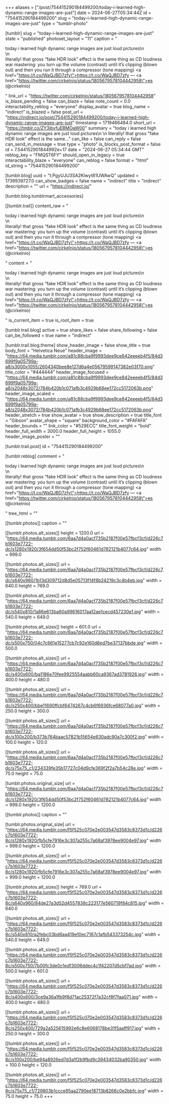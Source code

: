 +++
aliases = ["/post/754415290184499200/today-i-learned-high-dynamic-range-images-are-just"]
date = 2024-06-27T05:34:44Z
id = "754415290184499200"
slug = "today-i-learned-high-dynamic-range-images-are-just"
type = "tumblr-photo"

[tumblr]
slug = "today-i-learned-high-dynamic-range-images-are-just"
state = "published"
photoset_layout = "11"
caption = "<p>today i learned high dynamic range images are just loud pictures\n<br/>\n<br/>literally! that gross &ldquo;fake HDR look&rdquo; effect is the same thing as CD loudness war mastering: you turn up the volume (contrast) until it&rsquo;s clipping (blown out) and then you run it through a compressor (tone mapping) <a href=\"https://t.co/WaQJBD7zfy\">https://t.co/WaQJBD7zfy</a> — <a href=\"https://twitter.com/cirkelnio/status/1805679578104442958\">es (@cirkelnio)</a></p>"
link_url = "https://twitter.com/cirkelnio/status/1805679578104442958"
is_blaze_pending = false
can_blaze = false
note_count = 0.0
interactability_reblog = "everyone"
display_avatar = true
blog_name = "indirect"
is_blazed = false
post_url = "https://indirect.io/post/754415290184499200/today-i-learned-high-dynamic-range-images-are-just"
timestamp = 1719466484.0
short_url = "https://tmblr.co/ZY3jbyfuEBMOaW00"
summary = "today i learned high dynamic range images are just loud pictures\n \n literally! that gross \"fake HDR look\" effect is the same..."
can_like = false
can_reply = false
can_send_in_message = true
type = "photo"
is_blocks_post_format = false
id = 7.544152901844992e+17
date = "2024-06-27 05:34:44 GMT"
reblog_key = "FMQST6FY"
should_open_in_legacy = true
interactability_blaze = "everyone"
can_reblog = false
format = "html"
id_string = "754415290184499200"

[tumblr.blog]
uuid = "t:PgyUJU3SA2Klwyt81UWAwQ"
updated = 1739939727.0
can_show_badges = false
name = "indirect"
title = "indirect"
description = ""
url = "https://indirect.io/"

[tumblr.blog.tumblrmart_accessories]

[[tumblr.trail]]
content_raw = "<p>today i learned high dynamic range images are just loud pictures\n<br>\n<br>literally! that gross “fake HDR look” effect is the same thing as CD loudness war mastering: you turn up the volume (contrast) until it’s clipping (blown out) and then you run it through a compressor (tone mapping) <a href=\"https://t.co/WaQJBD7zfy\">https://t.co/WaQJBD7zfy</a> — <a href=\"https://twitter.com/cirkelnio/status/1805679578104442958\">es (@cirkelnio)</a></p>"
content = "<p>today i learned high dynamic range images are just loud pictures\n<br />\n<br />literally! that gross &ldquo;fake HDR look&rdquo; effect is the same thing as CD loudness war mastering: you turn up the volume (contrast) until it&rsquo;s clipping (blown out) and then you run it through a compressor (tone mapping) <a href=\"https://t.co/WaQJBD7zfy\">https://t.co/WaQJBD7zfy</a> &mdash; <a href=\"https://twitter.com/cirkelnio/status/1805679578104442958\">es (@cirkelnio)</a></p>"
is_current_item = true
is_root_item = true

[tumblr.trail.blog]
active = true
share_likes = false
share_following = false
can_be_followed = true
name = "indirect"

[tumblr.trail.blog.theme]
show_header_image = false
show_title = true
body_font = "Helvetica Neue"
header_image = "https://64.media.tumblr.com/a81c88cba9f9993dee9ce842eeeeb4f5/84d3699f9a05799a-a8/s3000x1055/2604340bee8e127d6a4e05679599147382e03f70.png"
title_color = "#444444"
header_image_focused = "https://64.media.tumblr.com/a81c88cba9f9993dee9ce842eeeeb4f5/84d3699f9a05799a-a8/s2048x3072/784b420b1c071afb3c4929b68ee172cc5172063b.png"
header_image_scaled = "https://64.media.tumblr.com/a81c88cba9f9993dee9ce842eeeeb4f5/84d3699f9a05799a-a8/s2048x3072/784b420b1c071afb3c4929b68ee172cc5172063b.png"
header_stretch = true
show_avatar = true
show_description = true
title_font = "Gibson"
avatar_shape = "square"
background_color = "#FAFAFA"
header_bounds = ""
link_color = "#529ECC"
title_font_weight = "bold"
header_full_width = 3000.0
header_full_height = 1055.0
header_image_poster = ""

[tumblr.trail.post]
id = "754415290184499200"

[tumblr.reblog]
comment = "<p>today i learned high dynamic range images are just loud pictures\n<br>\n<br>literally! that gross “fake HDR look” effect is the same thing as CD loudness war mastering: you turn up the volume (contrast) until it’s clipping (blown out) and then you run it through a compressor (tone mapping) <a href=\"https://t.co/WaQJBD7zfy\">https://t.co/WaQJBD7zfy</a> — <a href=\"https://twitter.com/cirkelnio/status/1805679578104442958\">es (@cirkelnio)</a></p>"
tree_html = ""

[[tumblr.photos]]
caption = ""

[[tumblr.photos.alt_sizes]]
height = 1200.0
url = "https://64.media.tumblr.com/6aa7d4a0acf735b2187f00e57fbcf3cf/d226c7b1603e7722-dc/s1280x1920/3f654dd50f53bc2f752f60461d782121b4077c64.jpg"
width = 999.0

[[tumblr.photos.alt_sizes]]
url = "https://64.media.tumblr.com/6aa7d4a0acf735b2187f00e57fbcf3cf/d226c7b1603e7722-dc/s640x960/1b13d309712d8d5e05713f14f8b24219c3c4b4eb.jpg"
width = 640.0
height = 769.0

[[tumblr.photos.alt_sizes]]
url = "https://64.media.tumblr.com/6aa7d4a0acf735b2187f00e57fbcf3cf/d226c7b1603e7722-dc/s540x810/1a86e613ba60a99616017aa12ae1cecd457230e1.jpg"
width = 540.0
height = 649.0

[[tumblr.photos.alt_sizes]]
height = 601.0
url = "https://64.media.tumblr.com/6aa7d4a0acf735b2187f00e57fbcf3cf/d226c7b1603e7722-dc/s500x750/04c7c661e15277cb7c92e160d8ed7be37137bbde.jpg"
width = 500.0

[[tumblr.photos.alt_sizes]]
url = "https://64.media.tumblr.com/6aa7d4a0acf735b2187f00e57fbcf3cf/d226c7b1603e7722-dc/s400x600/ba1186e70fee9925554aabb60ca9367ad3781926.jpg"
width = 400.0
height = 480.0

[[tumblr.photos.alt_sizes]]
url = "https://64.media.tumblr.com/6aa7d4a0acf735b2187f00e57fbcf3cf/d226c7b1603e7722-dc/s250x400/bbe11690ffcbf6474267c4cb6f6936fce68077a0.jpg"
width = 250.0
height = 300.0

[[tumblr.photos.alt_sizes]]
url = "https://64.media.tumblr.com/6aa7d4a0acf735b2187f00e57fbcf3cf/d226c7b1603e7722-dc/s100x200/b373b764baac57821b15654e630adc90a7c300f2.jpg"
width = 100.0
height = 120.0

[[tumblr.photos.alt_sizes]]
url = "https://64.media.tumblr.com/6aa7d4a0acf735b2187f00e57fbcf3cf/d226c7b1603e7722-dc/s75x75_c1/234339fe35b17727c04d9cfe369f2f2a7b54c28e.jpg"
width = 75.0
height = 75.0

[tumblr.photos.original_size]
url = "https://64.media.tumblr.com/6aa7d4a0acf735b2187f00e57fbcf3cf/d226c7b1603e7722-dc/s1280x1920/3f654dd50f53bc2f752f60461d782121b4077c64.jpg"
width = 999.0
height = 1200.0

[[tumblr.photos]]
caption = ""

[tumblr.photos.original_size]
url = "https://64.media.tumblr.com/f5f525c070e2e003547d3583c8373d1c/d226c7b1603e7722-8c/s1280x1920/fb5cfe7916e3c307a255c7a68af3978ee9004e97.jpg"
width = 999.0
height = 1200.0

[[tumblr.photos.alt_sizes]]
url = "https://64.media.tumblr.com/f5f525c070e2e003547d3583c8373d1c/d226c7b1603e7722-8c/s1280x1920/fb5cfe7916e3c307a255c7a68af3978ee9004e97.jpg"
width = 999.0
height = 1200.0

[[tumblr.photos.alt_sizes]]
height = 769.0
url = "https://64.media.tumblr.com/f5f525c070e2e003547d3583c8373d1c/d226c7b1603e7722-8c/s640x960/84de27a3d52d4557838c223177e560719f84c815.jpg"
width = 640.0

[[tumblr.photos.alt_sizes]]
url = "https://64.media.tumblr.com/f5f525c070e2e003547d3583c8373d1c/d226c7b1603e7722-8c/s540x810/a2febc03bd6aa419e10ec7167c1afb543373254c.jpg"
width = 540.0
height = 649.0

[[tumblr.photos.alt_sizes]]
url = "https://64.media.tumblr.com/f5f525c070e2e003547d3583c8373d1c/d226c7b1603e7722-8c/s500x750/7b00fc3de0c1edf3006ddec4c1f42207d5cbf7ad.jpg"
width = 500.0
height = 601.0

[[tumblr.photos.alt_sizes]]
url = "https://64.media.tumblr.com/f5f525c070e2e003547d3583c8373d1c/d226c7b1603e7722-8c/s400x600/3ce9a36a1fb9f8d71ac25372f7a32cf8f7faa071.jpg"
width = 400.0
height = 480.0

[[tumblr.photos.alt_sizes]]
url = "https://64.media.tumblr.com/f5f525c070e2e003547d3583c8373d1c/d226c7b1603e7722-8c/s250x400/729a2a525615992e6c8e6068178be31f5aaff917.jpg"
width = 250.0
height = 300.0

[[tumblr.photos.alt_sizes]]
url = "https://64.media.tumblr.com/f5f525c070e2e003547d3583c8373d1c/d226c7b1603e7722-8c/s100x200/be94a8926ed7d3a1f2b9fbd9c39434032ba90350.jpg"
width = 100.0
height = 120.0

[[tumblr.photos.alt_sizes]]
url = "https://64.media.tumblr.com/f5f525c070e2e003547d3583c8373d1c/d226c7b1603e7722-8c/s75x75_c1/729803b1ccce95aa2790ee18713b8266c0e2bbfc.jpg"
width = 75.0
height = 75.0
+++
